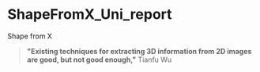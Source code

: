 # ShapeFromX_Uni_report
Shape from X

> **"Existing techniques for extracting 3D information from 2D images are good, but not good enough,"**	Tianfu Wu
